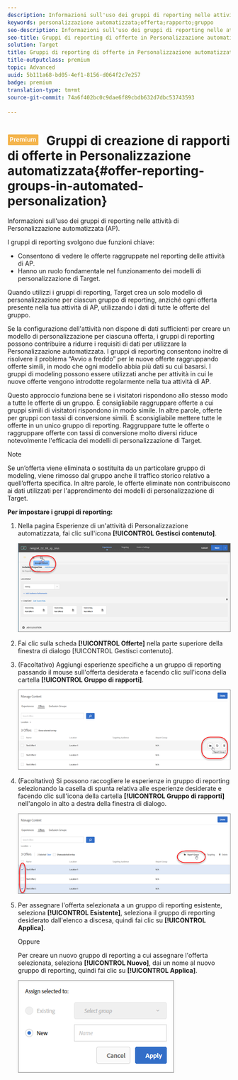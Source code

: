 ```yaml
---
description: Informazioni sull'uso dei gruppi di reporting nelle attività di Personalizzazione automatizzata (AP).
keywords: personalizzazione automatizzata;offerta;rapporto;gruppo
seo-description: Informazioni sull'uso dei gruppi di reporting nelle attività di Personalizzazione automatizzata (AP).
seo-title: Gruppi di reporting di offerte in Personalizzazione automatizzata
solution: Target
title: Gruppi di reporting di offerte in Personalizzazione automatizzata
title-outputclass: premium
topic: Advanced
uuid: 5b111a68-bd05-4ef1-8156-d064f2c7e257
badge: premium
translation-type: tm+mt
source-git-commit: 74a6f402bc0c9dae6f89cbdb632d7dbc53743593

---
```



# ![PREMIUM](/help/assets/premium.png) Gruppi di creazione di rapporti di offerte in Personalizzazione automatizzata{#offer-reporting-groups-in-automated-personalization}

Informazioni sull&#39;uso dei gruppi di reporting nelle attività di Personalizzazione automatizzata (AP).

I gruppi di reporting svolgono due funzioni chiave:

* Consentono di vedere le offerte raggruppate nel reporting delle attività di AP.
* Hanno un ruolo fondamentale nel funzionamento dei modelli di personalizzazione di Target.

Quando utilizzi i gruppi di reporting, Target crea un solo modello di personalizzazione per ciascun gruppo di reporting, anziché ogni offerta presente nella tua attività di AP, utilizzando i dati di tutte le offerte del gruppo.

Se la configurazione dell&#39;attività non dispone di dati sufficienti per creare un modello di personalizzazione per ciascuna offerta, i gruppi di reporting possono contribuire a ridurre i requisiti di dati per utilizzare la Personalizzazione automatizzata. I gruppi di reporting consentono inoltre di risolvere il problema “Avvio a freddo” per le nuove offerte raggruppando offerte simili, in modo che ogni modello abbia più dati su cui basarsi. I gruppi di modeling possono essere utilizzati anche per attività in cui le nuove offerte vengono introdotte regolarmente nella tua attività di AP.

Questo approccio funziona bene se i visitatori rispondono allo stesso modo a tutte le offerte di un gruppo. È consigliabile raggruppare offerte a cui gruppi simili di visitatori rispondono in modo simile. In altre parole, offerte per gruppi con tassi di conversione simili. È sconsigliabile mettere tutte le offerte in un unico gruppo di reporting. Raggruppare tutte le offerte o raggruppare offerte con tassi di conversione molto diversi riduce notevolmente l&#39;efficacia dei modelli di personalizzazione di Target.

>[!NOTE]
>
>Se un’offerta viene eliminata o sostituita da un particolare gruppo di modeling, viene rimosso dal gruppo anche il traffico storico relativo a quell’offerta specifica. In altre parole, le offerte eliminate non contribuiscono ai dati utilizzati per l&#39;apprendimento dei modelli di personalizzazione di Target.

**Per impostare i gruppi di reporting:**

1. Nella pagina Esperienze di un&#39;attività di Personalizzazione automatizzata, fai clic sull&#39;icona **[!UICONTROL Gestisci contenuto]**.

   ![](assets/ap_manage_content.png)

1. Fai clic sulla scheda **[!UICONTROL Offerte]** nella parte superiore della finestra di dialogo [!UICONTROL Gestisci contenuto].
1. (Facoltativo) Aggiungi esperienze specifiche a un gruppo di reporting passando il mouse sull&#39;offerta desiderata e facendo clic sull&#39;icona della cartella **[!UICONTROL Gruppo di rapporti]**.

   ![](assets/ap_manage_content_2.png)

1. (Facoltativo) Si possono raccogliere le esperienze in gruppo di reporting selezionando la casella di spunta relativa alle esperienze desiderate e facendo clic sull&#39;icona della cartella **[!UICONTROL Gruppo di rapporti]** nell&#39;angolo in alto a destra della finestra di dialogo.

   ![](assets/ap_reporting_groups.png)

1. Per assegnare l&#39;offerta selezionata a un gruppo di reporting esistente, seleziona **[!UICONTROL Esistente]**, seleziona il gruppo di reporting desiderato dall&#39;elenco a discesa, quindi fai clic su **[!UICONTROL Applica]**.

   Oppure

   Per creare un nuovo gruppo di reporting a cui assegnare l&#39;offerta selezionata, seleziona **[!UICONTROL Nuovo]**, dai un nome al nuovo gruppo di reporting, quindi fai clic su **[!UICONTROL Applica]**.

   ![](assets/ap_manage_content_3.png)

